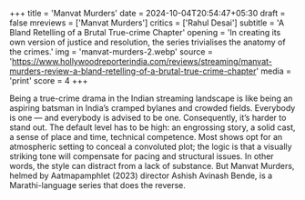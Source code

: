 +++
title = 'Manvat Murders'
date = 2024-10-04T20:54:47+05:30
draft = false
mreviews = ['Manvat Murders']
critics = ['Rahul Desai']
subtitle = 'A Bland Retelling of a Brutal True-crime Chapter'
opening = 'In creating its own version of justice and resolution, the series trivialises the anatomy of the crimes.'
img = 'manvat-murders-2.webp'
source = 'https://www.hollywoodreporterindia.com/reviews/streaming/manvat-murders-review-a-bland-retelling-of-a-brutal-true-crime-chapter'
media = 'print'
score = 4
+++

Being a true-crime drama in the Indian streaming landscape is like being an aspiring batsman in India’s cramped bylanes and crowded fields. Everybody is one — and everybody is advised to be one. Consequently, it’s harder to stand out. The default level has to be high: an engrossing story, a solid cast, a sense of place and time, technical competence. Most shows opt for an atmospheric setting to conceal a convoluted plot; the logic is that a visually striking tone will compensate for pacing and structural issues. In other words, the style can distract from a lack of substance. But Manvat Murders, helmed by Aatmapamphlet (2023) director Ashish Avinash Bende, is a Marathi-language series that does the reverse.
